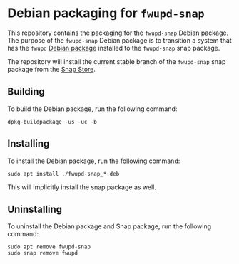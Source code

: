 # Debian packaging for `fwupd-snap`

This repository contains the packaging for the `fwupd-snap` Debian package.
The purpose of the `fwupd-snap` Debian package is to transition a system
that has the `fwupd` [Debian package](https://tracker.debian.org/pkg/fwupd)
installed to the `fwupd-snap` snap package.

The repository will install the current stable branch of the `fwupd-snap`
snap package from the [Snap Store](https://snapcraft.io/fwupd).

## Building

To build the Debian package, run the following command:

```shell
dpkg-buildpackage -us -uc -b
```

## Installing

To install the Debian package, run the following command:

```shell
sudo apt install ./fwupd-snap_*.deb
```

This will implicitly install the snap package as well.

## Uninstalling

To uninstall the Debian package and Snap package, run the following command:

```shell
sudo apt remove fwupd-snap
sudo snap remove fwupd
```
